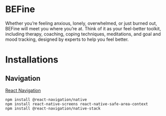 # BEFine

Whether you’re feeling anxious, lonely, overwhelmed, or just burned out, BEFine will meet you where you’re at. Think of it as your feel-better toolkit, including therapy, coaching, coping techniques, meditations, and goal and mood tracking, designed by experts to help you feel better. 

# Installations

## Navigation
[React Navigation](https://reactnavigation.org/docs/getting-started)

```
npm install @react-navigation/native  
npm install react-native-screens react-native-safe-area-context  
npm install @react-navigation/native-stack  
```
